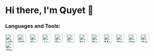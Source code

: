 # Hi there, I'm Quyet 👋 

<!-- ### Connect with me:
<img align="left" alt="Visual Studio Code" width="26px" src="https://cdn-icons.flaticon.com/png/512/2504/premium/2504903.png?token=exp=1645581373~hmac=6cc77f74e1c6aefa0b496397aefb1e46" style="padding-right:10px;" />
<img align="left" alt="Visual Studio Code" width="26px" src="https://cdn-icons.flaticon.com/png/512/3670/premium/3670236.png?token=exp=1645581400~hmac=160f0693851e7a50654687175cd40336" style="padding-right:10px;" />\\ -->

### Languages and Tools:
<img align="left" alt="HTML5" width="26px" src="https://cdn.jsdelivr.net/gh/devicons/devicon/icons/html5/html5-original.svg" style="padding-right:10px;" />
<img align="left" alt="CSS3" width="26px" src="https://cdn.jsdelivr.net/gh/devicons/devicon/icons/css3/css3-original.svg" style="padding-right:10px;" />
<img align="left" alt="Sass" width="26px" src="https://cdn.jsdelivr.net/gh/devicons/devicon/icons/sass/sass-original.svg" style="padding-right:10px;" />
<img align="left" alt="JavaScript" width="26px" src="https://cdn.jsdelivr.net/gh/devicons/devicon/icons/javascript/javascript-original.svg" style="padding-right:10px;" />
<img align="left" alt="React" width="26px" src="https://cdn.jsdelivr.net/gh/devicons/devicon/icons/react/react-original.svg" style="padding-right:10px;" />
<img align="left" alt="Typescript" width="26px" src="https://cdn-icons-png.flaticon.com/128/919/919832.png" style="padding-right:10px;" />
<img align="left" alt="Nextjs" width="26px" src="https://images.ctfassets.net/23aumh6u8s0i/c04wENP3FnbevwdWzrePs/1e2739fa6d0aa5192cf89599e009da4e/nextjs" style="padding-right:10px;" />
<img align="left" alt="Node.js" width="26px" src="https://cdn.jsdelivr.net/gh/devicons/devicon/icons/nodejs/nodejs-original.svg" style="padding-right:10px;" />
<img align="left" alt="MongoDB" width="26px" src="https://cdn.jsdelivr.net/gh/devicons/devicon/icons/mongodb/mongodb-original.svg" style="padding-right:10px;" />
<img align="left" alt="Git" width="26px" src="https://cdn.jsdelivr.net/gh/devicons/devicon/icons/git/git-original.svg" style="padding-right:10px;" />
<img align="left" alt="GitHub" width="26px" src="https://user-images.githubusercontent.com/3369400/139447912-e0f43f33-6d9f-45f8-be46-2df5bbc91289.png" style="padding-right:10px;" />
<img align="left" alt="GitHub" width="26px" src="https://upload.wikimedia.org/wikipedia/commons/thumb/3/35/Tux.svg/800px-Tux.svg.png" style="padding-right:10px;" />
<img align="left" alt="GitHub" width="26px" src="http://minhlucvan.github.io/2016/10/21/React-Redux-Rxjs-AMAZING/redux.png" style="padding-right:10px;" />
